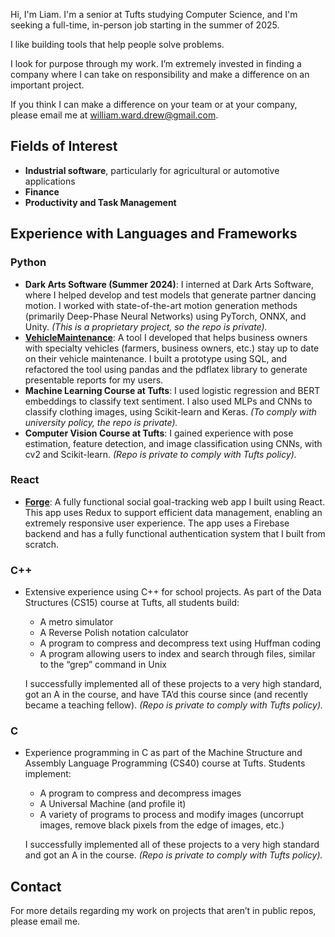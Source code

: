 
Hi, I'm Liam. I'm a senior at Tufts studying Computer Science, and I'm seeking a full-time, in-person job starting in the summer of 2025.

I like building tools that help people solve problems.

I look for purpose through my work. I’m extremely invested in finding a company where I can take on responsibility and make a difference on an important project.

If you think I can make a difference on your team or at your company, please email me at [william.ward.drew@gmail.com](mailto:william.ward.drew@gmail.com).

## Fields of Interest
- **Industrial software**, particularly for agricultural or automotive applications
- **Finance**
- **Productivity and Task Management**

## Experience with Languages and Frameworks

### Python
- **Dark Arts Software (Summer 2024)**: I interned at Dark Arts Software, where I helped develop and test models that generate partner dancing motion. I worked with state-of-the-art motion generation methods (primarily Deep-Phase Neural Networks) using PyTorch, ONNX, and Unity. *(This is a proprietary project, so the repo is private).*
- **[VehicleMaintenance](https://github.com/LiamDrew/VehicleMaintenance)**: A tool I developed that helps business owners with specialty vehicles (farmers, business owners, etc.) stay up to date on their vehicle maintenance. I built a prototype using SQL, and refactored the tool using pandas and the pdflatex library to generate presentable reports for my users.
- **Machine Learning Course at Tufts**: I used logistic regression and BERT embeddings to classify text sentiment. I also used MLPs and CNNs to classify clothing images, using Scikit-learn and Keras. *(To comply with university policy, the repo is private).*
- **Computer Vision Course at Tufts**: I gained experience with pose estimation, feature detection, and image classification using CNNs, with cv2 and Scikit-learn. *(Repo is private to comply with Tufts policy).*

### React
- **[Forge](https://github.com/LiamDrew/Forge)**: A fully functional social goal-tracking web app I built using React. This app uses Redux to support efficient data management, enabling an extremely responsive user experience. The app uses a Firebase backend and has a fully functional authentication system that I built from scratch.

### C++
- Extensive experience using C++ for school projects. As part of the Data Structures (CS15) course at Tufts, all students build:
  - A metro simulator
  - A Reverse Polish notation calculator
  - A program to compress and decompress text using Huffman coding
  - A program allowing users to index and search through files, similar to the “grep” command in Unix

  I successfully implemented all of these projects to a very high standard, got an A in the course, and have TA’d this course since (and recently became a teaching fellow). *(Repo is private to comply with Tufts policy).*

### C
- Experience programming in C as part of the Machine Structure and Assembly Language Programming (CS40) course at Tufts. Students implement:
  - A program to compress and decompress images
  - A Universal Machine (and profile it)
  - A variety of programs to process and modify images (uncorrupt images, remove black pixels from the edge of images, etc.)

  I successfully implemented all of these projects to a very high standard and got an A in the course. *(Repo is private to comply with Tufts policy).*

## Contact
For more details regarding my work on projects that aren’t in public repos, please email me.
